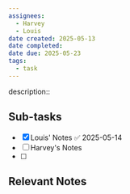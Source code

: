 ```yaml
---
assignees:
  - Harvey
  - Louis
date created: 2025-05-13
date completed: 
date due: 2025-05-23
tags:
  - task
---
```


description::<br>

## Sub-tasks

 - [x] Louis' Notes ✅ 2025-05-14
 - [ ] Harvey's Notes
 - [ ] 

## Relevant Notes


